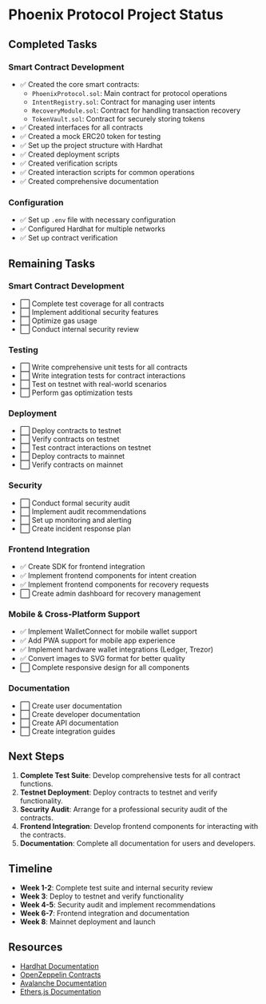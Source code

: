 # Phoenix Protocol Project Status

## Completed Tasks

### Smart Contract Development
- ✅ Created the core smart contracts:
  - `PhoenixProtocol.sol`: Main contract for protocol operations
  - `IntentRegistry.sol`: Contract for managing user intents
  - `RecoveryModule.sol`: Contract for handling transaction recovery
  - `TokenVault.sol`: Contract for securely storing tokens
- ✅ Created interfaces for all contracts
- ✅ Created a mock ERC20 token for testing
- ✅ Set up the project structure with Hardhat
- ✅ Created deployment scripts
- ✅ Created verification scripts
- ✅ Created interaction scripts for common operations
- ✅ Created comprehensive documentation

### Configuration
- ✅ Set up `.env` file with necessary configuration
- ✅ Configured Hardhat for multiple networks
- ✅ Set up contract verification

## Remaining Tasks

### Smart Contract Development
- ⬜ Complete test coverage for all contracts
- ⬜ Implement additional security features
- ⬜ Optimize gas usage
- ⬜ Conduct internal security review

### Testing
- ⬜ Write comprehensive unit tests for all contracts
- ⬜ Write integration tests for contract interactions
- ⬜ Test on testnet with real-world scenarios
- ⬜ Perform gas optimization tests

### Deployment
- ⬜ Deploy contracts to testnet
- ⬜ Verify contracts on testnet
- ⬜ Test contract interactions on testnet
- ⬜ Deploy contracts to mainnet
- ⬜ Verify contracts on mainnet

### Security
- ⬜ Conduct formal security audit
- ⬜ Implement audit recommendations
- ⬜ Set up monitoring and alerting
- ⬜ Create incident response plan

### Frontend Integration
- ✅ Create SDK for frontend integration
- ✅ Implement frontend components for intent creation
- ✅ Implement frontend components for recovery requests
- ⬜ Create admin dashboard for recovery management

### Mobile & Cross-Platform Support
- ✅ Implement WalletConnect for mobile wallet support
- ✅ Add PWA support for mobile app experience
- ✅ Implement hardware wallet integrations (Ledger, Trezor)
- ✅ Convert images to SVG format for better quality
- ⬜ Complete responsive design for all components

### Documentation
- ⬜ Create user documentation
- ⬜ Create developer documentation
- ⬜ Create API documentation
- ⬜ Create integration guides

## Next Steps

1. **Complete Test Suite**: Develop comprehensive tests for all contract functions.
2. **Testnet Deployment**: Deploy contracts to testnet and verify functionality.
3. **Security Audit**: Arrange for a professional security audit of the contracts.
4. **Frontend Integration**: Develop frontend components for interacting with the contracts.
5. **Documentation**: Complete all documentation for users and developers.

## Timeline

- **Week 1-2**: Complete test suite and internal security review
- **Week 3**: Deploy to testnet and verify functionality
- **Week 4-5**: Security audit and implement recommendations
- **Week 6-7**: Frontend integration and documentation
- **Week 8**: Mainnet deployment and launch

## Resources

- [Hardhat Documentation](https://hardhat.org/docs)
- [OpenZeppelin Contracts](https://docs.openzeppelin.com/contracts)
- [Avalanche Documentation](https://docs.avax.network/)
- [Ethers.js Documentation](https://docs.ethers.org/)